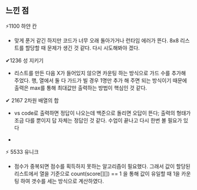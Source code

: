 ## 느낀 점

⚡1100 하얀 칸

- 맞게 푼거 같긴 하지만 코드가 너무 오래 돌아가거나 런타임 에러가 뜬다. 8x8 리스트를 할당할 때 문제가 생긴 것 같다. 다시 시도해봐야 겠다.

✔1236 성 지키기

- 리스트를 만든 다음  X가 들어있지 않으면 카운팅 하는 방식으로 가드 수를 추가해 주었다. 행, 열에서 둘 다 가드가 빌 경우 1명만 추가 해 주면 되는 방식이기 때문에 출력은 max를 통해 최대값만 출력하는 방법이 핵심인 것 같다.

✔ 2167 2차원 배열의 합

- vs code로 출력하면 정답이 나오는데 백준으로 돌리면 오답이 뜬다; 출력의 형태가 조금 다를 뿐이지 답 자체는 정답인 것 같다. 수업이 끝나고 다시 한번 볼 필요가 있다

- 

⚡ 5533 유니크

- 점수가 중복되면 점수를 획득하지 못하는 알고리즘이 필요했다. 그래서 값이 할당된 리스트에서 열을 기준으로 count(score[][]) == 1 을 통해 값이 유일할 때 1을 카운팅 하여 갯수를 세는 방식으로 계산하였다.


